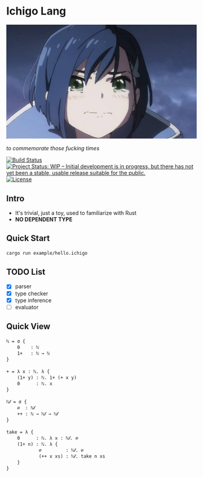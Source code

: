 # Ichigo Lang

![ichigo-logo](doc/logo.png)

*to commemorate those fucking times*

[![Build Status](https://travis-ci.com/PragmaTwice/ichigo-lang.svg?branch=master)](https://travis-ci.com/PragmaTwice/ichigo-lang)
[![Project Status: WIP – Initial development is in progress, but there has not yet been a stable, usable release suitable for the public.](https://www.repostatus.org/badges/latest/wip.svg)](https://www.repostatus.org/#wip)
[![License](https://img.shields.io/badge/License-Apache%202.0-blue.svg)](https://opensource.org/licenses/Apache-2.0)

## Intro

- It's trivial, just a toy, used to familiarize with Rust
- **NO DEPENDENT TYPE**

## Quick Start
```sh
cargo run example/hello.ichigo
```

## TODO List
- [x] parser
- [x] type checker
- [x] type inference
- [ ] evaluator

## Quick View

```ichigo
ℕ = σ {
    0    : ℕ
    1+   : ℕ → ℕ
}

+ = λ x : ℕ. λ { 
    (1+ y) : ℕ. 1+ (+ x y)
    0      : ℕ. x
}

ℕ𝓁 = σ {
    ∅  : ℕ𝓁
    ++ : ℕ → ℕ𝓁 → ℕ𝓁
}

take = λ {
    0      : ℕ. λ x : ℕ𝓁. ∅
    (1+ n) : ℕ. λ {
            ∅         : ℕ𝓁. ∅
            (++ x xs) : ℕ𝓁. take n xs
    }
}

```
